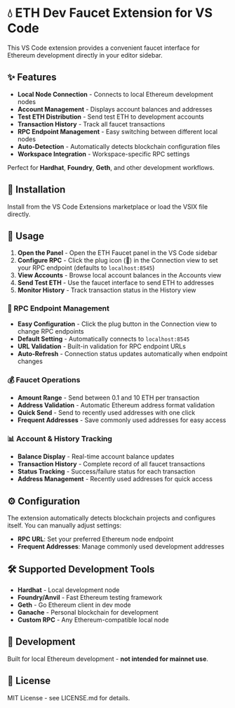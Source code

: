 # 💧 ETH Dev Faucet Extension for VS Code

This VS Code extension provides a convenient faucet interface for Ethereum development directly in your editor sidebar.

## ✨ Features

* **Local Node Connection** - Connects to local Ethereum development nodes
* **Account Management** - Displays account balances and addresses
* **Test ETH Distribution** - Send test ETH to development accounts
* **Transaction History** - Track all faucet transactions
* **RPC Endpoint Management** - Easy switching between different local nodes
* **Auto-Detection** - Automatically detects blockchain configuration files
* **Workspace Integration** - Workspace-specific RPC settings

Perfect for **Hardhat**, **Foundry**, **Geth**, and other development workflows.

## 🚀 Installation

Install from the VS Code Extensions marketplace or load the VSIX file directly.

## 📖 Usage

1. **Open the Panel** - Open the ETH Faucet panel in the VS Code sidebar
2. **Configure RPC** - Click the plug icon (🔌) in the Connection view to set your RPC endpoint (defaults to `localhost:8545`)
3. **View Accounts** - Browse local account balances in the Accounts view
4. **Send Test ETH** - Use the faucet interface to send ETH to addresses
5. **Monitor History** - Track transaction status in the History view

### 🔌 RPC Endpoint Management

- **Easy Configuration** - Click the plug button in the Connection view to change RPC endpoints
- **Default Setting** - Automatically connects to `localhost:8545`
- **URL Validation** - Built-in validation for RPC endpoint URLs
- **Auto-Refresh** - Connection status updates automatically when endpoint changes

### 💰 Faucet Operations

- **Amount Range** - Send between 0.1 and 10 ETH per transaction
- **Address Validation** - Automatic Ethereum address format validation
- **Quick Send** - Send to recently used addresses with one click
- **Frequent Addresses** - Save commonly used addresses for easy access

### 📊 Account & History Tracking

- **Balance Display** - Real-time account balance updates
- **Transaction History** - Complete record of all faucet transactions
- **Status Tracking** - Success/failure status for each transaction
- **Address Management** - Recently used addresses for quick access

## ⚙️ Configuration

The extension automatically detects blockchain projects and configures itself. You can manually adjust settings:

- **RPC URL**: Set your preferred Ethereum node endpoint
- **Frequent Addresses**: Manage commonly used development addresses

## 🛠️ Supported Development Tools

- **Hardhat** - Local development node
- **Foundry/Anvil** - Fast Ethereum testing framework
- **Geth** - Go Ethereum client in dev mode
- **Ganache** - Personal blockchain for development
- **Custom RPC** - Any Ethereum-compatible local node

## 🔧 Development

Built for local Ethereum development - **not intended for mainnet use**.

## 📄 License

MIT License - see LICENSE.md for details.
